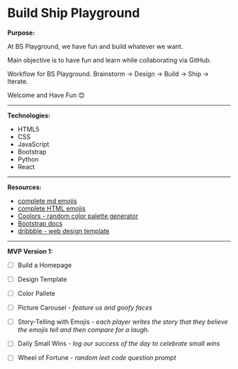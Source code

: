 # Build Ship Playground

**Purpose:**

At BS Playground, we have fun and build whatever we want.

Main objective is to have fun and learn while collaborating via GitHub.

Workflow for BS Playground. Brainstorm -> Design -> Build -> Ship -> Iterate.

Welcome and Have Fun :blush:

  
---
**Technologies:** 
* HTML5 
* CSS
* JavaScript
* Bootstrap
* Python
* React  
  
---
**Resources:** 
* [complete md emojis](https://gist.github.com/rxaviers/7360908) 
* [complete HTML emojis](https://unicode.org/emoji/charts/full-emoji-list.html)
* [Coolors - random color palette generator](https://coolors.co/)
* [Bootstrap docs](https://getbootstrap.com/docs/4.1/getting-started/introduction/)
* [dribbble - web design template](https://dribbble.com/)

---
**MVP Version 1:**
- [ ] Build a Homepage
- [ ] Design Template
- [ ] Color Pallete
- [ ] Picture Carousel - *feature us and goofy faces*
- [ ] Story-Telling with Emojis - *each player writes the story that they believe the emojis tell and then compare for a laugh.*
- [ ] Daily Small Wins - *log our success of the day to celebrate small wins*
- [ ] Wheel of Fortune -  *random leet code question prompt* 



